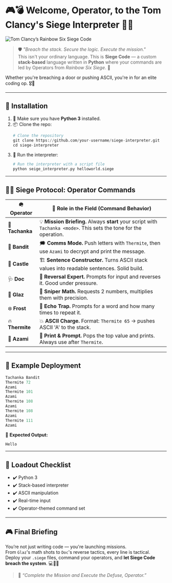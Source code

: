 # 🎮💣 Welcome, Operator, to the **Tom Clancy's Siege Interpreter** 🔐🎯

![Tom Clancy’s Rainbow Six Siege Code](https://github.com/user-attachments/assets/6d791761-b406-42c8-aec7-851a7d941b51)

> 🛡️ *"Breach the stack. Secure the logic. Execute the mission."*  
> This isn't your ordinary language. This is **Siege Code** — a custom **stack-based** language written in **Python** where your commands are led by Operators from *Rainbow Six Siege*. 🤯

Whether you're breaching a door or pushing ASCII, you're in for an elite coding op. 🎖️🐍

---

## 💾 Installation

1. 🐍 Make sure you have **Python 3** installed.
2. 📦 Clone the repo:
   ```python
   # Clone the repository
   git clone https://github.com/your-username/siege-interpreter.git
   cd siege-interpreter
   ```
3. 🚀 Run the interpreter:
   ```python
   # Run the interpreter with a script file
   python seige_interpreter.py helloworld.siege
   ```
---

## 🧠📜 Siege Protocol: **Operator Commands**

| 🪖 **Operator** | 💬 **Role in the Field (Command Behavior)** |
|----------------|---------------------------------------------|
| 🧱 **Tachanka** | 💡 **Mission Briefing.** Always **start** your script with `Tachanka <mode>`. This sets the tone for the operation. |
| 🔌 **Bandit**   | 🗯️ **Comms Mode.** Push letters with `Thermite`, then use `Azami` to decrypt and print the message. |
| 🏰 **Castle**   | 🏗️ **Sentence Constructor.** Turns ASCII stack values into readable sentences. Solid build. |
| 🩺 **Doc**      | 🔄 **Reversal Expert.** Prompts for input and reverses it. Good under pressure. |
| 🎯 **Glaz**     | 🎯 **Sniper Math.** Requests 2 numbers, multiplies them with precision. |
| ❄️ **Frost**    | 🔁 **Echo Trap.** Prompts for a word and how many times to repeat it. |
| 🔥 **Thermite** | 💥 **ASCII Charge.** Format: `Thermite 65` → pushes ASCII 'A' to the stack. |
| 🧤 **Azami**    | 🧷 **Print & Prompt.** Pops the top value and prints. Always use after `Thermite`. |

---

## 🚀 Example Deployment

```python
Tachanka Bandit
Thermite 72
Azami
Thermite 101
Azami
Thermite 108
Azami
Thermite 108
Azami
Thermite 111
Azami
```

🧠 **Expected Output:**  
```
Hello
```

---

## 🧰 Loadout Checklist

- ✔️ Python 3
- ✔️ Stack-based interpreter
- ✔️ ASCII manipulation
- ✔️ Real-time input
- ✔️ Operator-themed command set

---

## 🎮 Final Briefing

You’re not just writing code — you're launching missions.  
From `Glaz`'s math shots to `Doc`'s reverse tactics, every line is tactical.  
Deploy your `.siege` files, command your operators, and **let Siege Code breach the system**. 💻🚪💥

> 🫡 *“Complete the Mission and Execute the Defuse, Operator.”*
